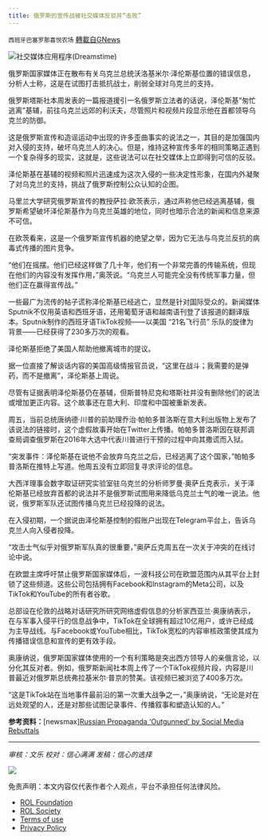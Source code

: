 ```yaml
---
title: 俄罗斯的宣传战被社交媒体反驳并“击败”
---
```

`西班牙巴塞罗那喜悦农场` [轉載自GNews](https://gnews.org/zh-hans/2115790/)

![](https://assets.gnews.org/wp-content/uploads/2022/03/image0-2-2.jpg)社交媒体应用程序(Dreamstime)

俄罗斯国家媒体正在散布有关乌克兰总统沃洛基米尔·泽伦斯基位置的错误信息，分析人士称，这是在试图打击抵抗战士，削弱全球对乌克兰的支持。

俄罗斯塔斯社本周发表的一篇报道援引一名俄罗斯立法者的话说，泽伦斯基“匆忙逃离”基辅，前往乌克兰远郊的利沃夫，尽管照片和视频片段显示他在首都领导乌克兰的防御。

这是俄罗斯宣传和造谣运动中出现的许多歪曲事实的说法之一，其目的是加强国内对入侵的支持，破坏乌克兰人的决心。但是，维持这种宣传多年的相同策略正遇到一个复杂得多的现实，这就是，这些说法可以在社交媒体上立即得到可信的反驳。

泽伦斯基在基辅的视频和照片迅速成为这次入侵的一些决定性形象，在国内外凝聚了对乌克兰的支持，挑战了俄罗斯控制公众认知的企图。

马里兰大学研究俄罗斯宣传的教授萨拉·欧茨表示，通过声称他已经逃离基辅，俄罗斯希望破坏泽伦斯基作为乌克兰英雄的地位，同时也暗示合法的新闻和信息来源不可信。

在欧茨看来，这是一个俄罗斯宣传机器的绝望之举，因为它无法与乌克兰反抗的病毒式传播的图片竞争。

“他们在摇摆。他们已经这样做了几十年，他们有一个非常完善的传输系统，但现在他们的内容没有发挥作用，”奥茨说。“乌克兰人可能完全没有传统军事力量，但他们正在赢得宣传战。”

一些最广为流传的帖子谎称泽伦斯基已经逃亡，显然是针对国际受众的。新闻媒体Sputnik不仅用英语和西班牙语，还用葡萄牙语和越南语刊登了该报道的翻译版本。Sputnik制作的西班牙语TikTok视频——以美国 “21名飞行员” 乐队的旋律为背景——已经获得了230多万次的观看。

泽伦斯基拒绝了美国人帮助他撤离城市的提议。

据一位直接了解谈话内容的美国高级情报官员说，“这里在战斗；我需要的是弹药，而不是撤离”，泽伦斯基上周说。

尽管有证据表明泽伦斯基仍在基辅，但斯普特尼克和塔斯社并没有删除他们的说法或增加更正内容。这个故事还在意大利、印度和中国被重新发表。

周五，当前总统唐纳德·川普的前助理乔治·帕帕多普洛斯在意大利出版物上发布了该说法的链接时，这个虚假故事开始在Twitter上传播。帕帕多普洛斯因在联邦调查局调查俄罗斯在2016年大选中代表川普进行干预的过程中向其撒谎而入狱。

“突发事件：泽伦斯基在说他不会放弃乌克兰之后，已经逃离了这个国家，”帕帕多普洛斯在推特上写道。他周五没有立即回复寻求评论的信息。

大西洋理事会数字取证研究实验室驻乌克兰的分析师罗曼·奥萨丘克表示，关于泽伦斯基已经放弃首都的说法并不是俄罗斯试图用来降低乌克兰士气的唯一说法。他说，俄罗斯军队还试图传播乌克兰已经投降的说法。

在入侵初期，一个据说由泽伦斯基控制的假账户出现在Telegram平台上，告诉乌克兰人向入侵者投降。

“攻击士气似乎对俄罗斯军队真的很重要，”奥萨丘克周五在一次关于冲突的在线讨论中说。

在欧盟主席呼吁禁止俄罗斯国家媒体后，一波科技公司在欧盟范围内从其平台上封锁了这些频道。这些公司包括拥有Facebook和Instagram的Meta公司，以及TikTok和YouTube的所有者谷歌。

总部设在伦敦的战略对话研究所研究网络虚假信息的分析家西亚兰·奥康纳表示，在与军事入侵平行的信息战争中，TikTok在全球拥有超过10亿用户，或许已经成为主导战线。与Facebook或YouTube相比，TikTok宽松的内容审核政策使其成为传播错误信息和宣传的更有效手段。

奥康纳说，俄罗斯国家媒体使用的一个有利策略是突出西方领导人的亲俄言论，以分化其反对者。例如，俄罗斯新闻社本周上传了一个TikTok视频片段，内容是川普最近对俄罗斯总统弗拉基米尔·普京的赞美。该视频已被浏览了400多万次。

“这是TikTok站在当地事件最前沿的第一次重大战争之一，”奥康纳说，“无论是对在远处观望的人，还是对那些试图记录事件、传播叙事和塑造认知的人。”

**参考资料：**[newsmax][Russian Propaganda ‘Outgunned’ by Social Media Rebuttals](https://www.newsmax.com/finance/streettalk/russia-ukraine-war-social-media-propaganda/2022/03/04/id/1059705/)

* * *

*审核：文乐*
*校对：信心满满*
*发稿：信心的选择*

![](https://assets.gnews.org/wp-content/uploads/2022/03/西喜-3.jpeg)

 

免责声明：本文内容仅代表作者个人观点，平台不承担任何法律风险。

- [ROL Foundation](https://rolfoundation.org/)
- [ROL Society](https://rolsociety.org/)
- [Terms of use](https://gnews.org/terms-of-use-3/)
- [Privacy Policy](https://gnews.org/privacy-policy/)
